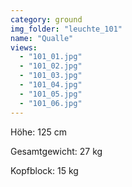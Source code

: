 ```yaml
---
category: ground
img_folder: "leuchte_101"
name: "Qualle"
views:
  - "101_01.jpg"
  - "101_02.jpg"
  - "101_03.jpg"
  - "101_04.jpg"
  - "101_05.jpg"
  - "101_06.jpg"
---
```


Höhe: 125 cm

Gesamtgewicht: 27 kg

Kopfblock: 15 kg
